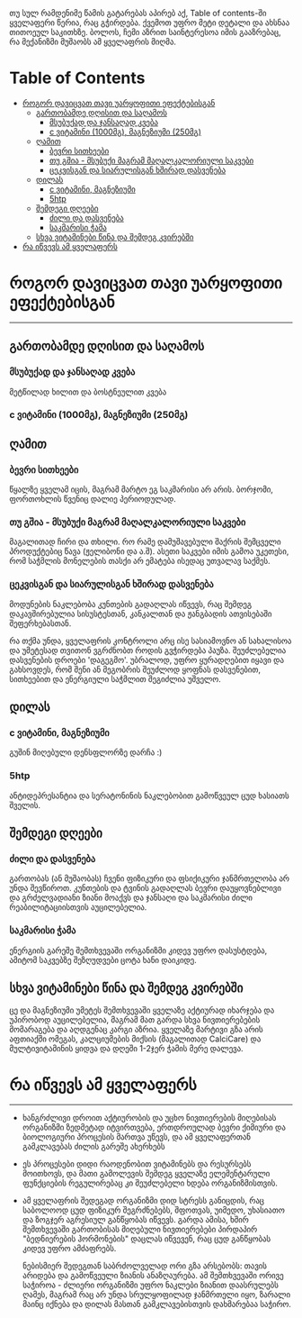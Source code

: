 თუ სულ რამდენიმე წამის გატარებას აპირებ აქ, Table of contents-ში ყველაფერი წერია, რაც გჭირდება. ქვემოთ უფრო მეტი დეტალი და ახსნაა თითოეულ საკითხზე. ბოლოს, ჩემი აზრით საინტერესოა იმის გააზრებაც, რა მექანიზმი მუშაობს ამ ყველაფრის მიღმა.  


# Table of Contents

-   [როგორ დავიცვათ თავი უარყოფითი ეფექტებისგან](#org8e53516)
    -   [გართობამდე დღისით და საღამოს](#org2f6f1aa)
        -   [მსუბუქად და ჯანსაღად კვება](#orgdb94081)
        -   [c ვიტამინი (1000მგ), მაგნეზიუმი (250მგ)](#org8067c03)
    -   [ღამით](#org19bcaa0)
        -   [ბევრი სითხეები](#org17fa86f)
        -   [თუ გშია - მსუბუქი მაგრამ მაღალკალორიული საკვები](#org3e8a7b6)
        -   [ცეკვისგან და სიარულისგან ხშირად დასვენება](#org29f7598)
    -   [დილას](#org5924c60)
        -   [c ვიტამინი, მაგნეზიუმი](#org3e7c3b7)
        -   [5htp](#org012a9a6)
    -   [შემდეგი დღეები](#orgf02d451)
        -   [ძილი და დასვენება](#orgb541ee2)
        -   [საკმარისი ჭამა](#orgff334d8)
    -   [სხვა ვიტამინები წინა და შემდეგ კვირებში](#org109df82)
-   [რა იწვევს ამ ყველაფერს](#org6ba9597)


<a id="org8e53516"></a>

# როგორ დავიცვათ თავი უარყოფითი ეფექტებისგან

---


<a id="org2f6f1aa"></a>

## გართობამდე დღისით და საღამოს


<a id="orgdb94081"></a>

### მსუბუქად და ჯანსაღად კვება

მეტწილად ხილით და ბოსტნეულით კვება  


<a id="org8067c03"></a>

### c ვიტამინი (1000მგ), მაგნეზიუმი (250მგ)


<a id="org19bcaa0"></a>

## ღამით


<a id="org17fa86f"></a>

### ბევრი სითხეები

წყალზე ყველამ იცის, მაგრამ მარტო ეგ საკმარისი არ არის. ბორჯომი, ფორთოხლის წვენიც დალიე პერიოდულად.  


<a id="org3e8a7b6"></a>

### თუ გშია - მსუბუქი მაგრამ მაღალკალორიული საკვები

მაგალითად ჩირი და თხილი. რო რამე დამუშავებული შაქრის შემცველი პროდუქტებიც წავა (ჟელიბონი და ა.შ). ასეთი საკვები იმის გამოა უკეთესი, რომ  საჭმლის მონელების თასქი არ ემატება ისედაც უთვალავ საქმეს.  


<a id="org29f7598"></a>

### ცეკვისგან და სიარულისგან ხშირად დასვენება

მოდუნების ნაკლებობა კუნთების გადაღლას იწვევს, რაც შემდეგ დაკავშირებულია სისუსტესთან, კანკალთან და ჟანგბადის ათვისებაში შეფერხებასთან.  

რა თქმა უნდა, ყველაფრის კონტროლი არც ისე სასიამოვნო ან სახალისოა და უმეტესად თვითონ ვგრძნობთ როდის გვჭირდება პაუზა. შეუძლებელია დასვენების დროები 'დაგეგმო'. უბრალოდ, უფრო ყურადღებით იყავი  და გახსოვდეს, რომ შენი ან მეგობრის შეუძლოდ ყოფნას დასვენებით, სითხეებით და ენერგიული საჭმლით შეგიძლია უშველო.  


<a id="org5924c60"></a>

## დილას


<a id="org3e7c3b7"></a>

### c ვიტამინი, მაგნეზიუმი

გუშინ მიღებული დენსფლორზე დარჩა :)  


<a id="org012a9a6"></a>

### 5htp

ანტიდეპრესანტია და სერატონინის ნაკლებობით გამოწვეულ ცუდ ხასიათს შველის.  


<a id="orgf02d451"></a>

## შემდეგი დღეები


<a id="orgb541ee2"></a>

### ძილი და დასვენება

გართობას (ან მუშაობას) ჩვენი ფიზიკური და ფსიქიკური ჯანმრთელობა არ უნდა შევწიროთ. კუნთების და ტვინის გადაღლას ბევრი დაუყოვნებლივი და გრძელვადიანი ზიანი მოაქვს და ჯანსაღი და საკმარისი ძილი რეაბილიტაციისთვის აუცილებელია.  


<a id="orgff334d8"></a>

### საკმარისი ჭამა

ენერგიის გარეშე შემთხვევაში ორგანიზმი კიდევ უფრო დასუსტდება, ამიტომ საკვებზე შეზღუდვები ცოტა ხანი დაიკიდე.  


<a id="org109df82"></a>

## სხვა ვიტამინები წინა და შემდეგ კვირებში

ცე და მაგნეზიუმი უმეტეს შემთხვევაში ყველაზე აქტიურად იხარჯება და უპირობოდ აუცილებელია, მაგრამ მათ გარდა სხვა ნივთიერებების მომარაგება და აღდგენაც კარგი აზრია. ყველაზე მარტივი გზა არის აფთიაქში ომეგას, კალციუმების მიქსის (მაგალითად CalciCare) და მულტივიტამინის ყიდვა და დღეში 1-2ჯერ ჭამის მერე დალევა.  


<a id="org6ba9597"></a>

# რა იწვევს ამ ყველაფერს

---

-   ხანგრძლივი დროით აქტიურობის და უცხო ნივთიერების მიღებისას ორგანიზმი ზედმეტად იტვირთვება, ერთდროულად ბევრი ქიმიური და ბიოლოგიური პროცესის მართვა უწევს, და ამ ყველაფერთან გამკლავებას ძილის გარეშე ახერხებს
-   ეს პროცესები დიდი რაოდენობით ვიტამინებს და რესურსებს მოითხოვს, და მათი გამოლევის შემდეგ ყველაზე ელემენტარული ფუნქციების რეგულირებაც კი შეუძლებელი ხდება ორგანიზმისთვის.
-   ამ ყველაფრის შედეგად ორგანიზმი დიდ სტრესს განიცდის, რაც საბოლოოდ ცუდ ფიზიკურ შეგრძნებებს, შფოთვას, უიმედო, უხასიათო და ზოგჯერ აგრესიულ განწყობას იწვევს. გარდა ამისა, ხშირ შემთხვევაში გართობისას მიღებული ნივთიერებები პირდაპირ "ბედნიერების ჰორმონების" დაცლას იწვევენ, რაც ცუდ განწყობას კიდევ უფრო ამძაფრებს.  
    
    ნებისმიერ შედეგთან საბრძოლველად ორი გზა არსებობს: თავის არიდება და გამოწვეული ზიანის ანაზღაურება. ამ შემთხვევაში ორივე საჭიროა - ძლიერი ორგანიზმი უფრო ნაკლები ზიანით დაასრულებს ღამეს, მაგრამ რაც არ უნდა სრულყოფილად ჯანმრთელი იყო, ზარალი მაინც იქნება და დილას მასთან გამკლავებისთვის დახმარებაა საჭირო.

